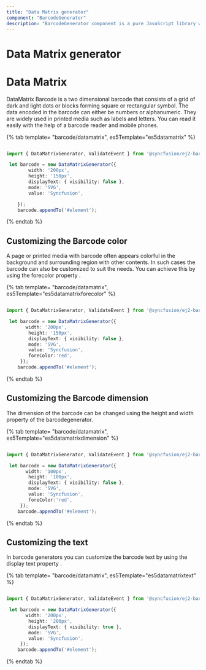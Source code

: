 ```yaml
---
title: "Data Matrix generator"
component: "BarcodeGenerator"
description: "BarcodeGenerator component is a pure JavaScript library which will convert a string to Barcode and show it to the user. This supports major 1D and 2D barcodes including coda bar, code 128, QR Code."
---
```


# Data Matrix generator

# Data Matrix

DataMatrix Barcode is a two dimensional barcode that consists of a grid of dark and light dots or blocks forming square or rectangular symbol. The data encoded in the barcode can either be numbers or alphanumeric. They are widely used in printed media such as labels and letters. You can read it easily with the help of a barcode reader and mobile phones.

{% tab template= "barcode/datamatrix", es5Template="es5datamatrix" %}

```typescript

import { DataMatrixGenerator, ValidateEvent } from '@syncfusion/ej2-barcode-generator';

 let barcode = new DataMatrixGenerator({
        width: '200px',
        height: '150px',
        displayText: { visibility: false },
        mode: 'SVG',
        value: 'Syncfusion',

    });
    barcode.appendTo('#element');

```

{% endtab %}

## Customizing the Barcode color

A page or printed media with barcode often appears colorful in the background and surrounding region with other contents. In such cases the barcode can also be customized to suit the needs. You can achieve this by using the forecolor property .

{% tab template= "barcode/datamatrix", es5Template="es5datamatrixforecolor" %}

```typescript

import { DataMatrixGenerator, ValidateEvent } from '@syncfusion/ej2-barcode-generator';

 let barcode = new DataMatrixGenerator({
       width: '200px',
        height: '150px',
        displayText: { visibility: false },
        mode: 'SVG',
        value: 'Syncfusion',
        foreColor:'red',
     });
    barcode.appendTo('#element');

```

{% endtab %}

## Customizing the Barcode dimension

The dimension of the barcode can be changed using the height and width property of the barcodegenerator.

{% tab template= "barcode/datamatrix", es5Template="es5datamatrixdimension" %}

```typescript

import { DataMatrixGenerator, ValidateEvent } from '@syncfusion/ej2-barcode-generator';

 let barcode = new DataMatrixGenerator({
       width: '100px',
        height: '100px',
        displayText: { visibility: false },
        mode: 'SVG',
        value: 'Syncfusion',
        foreColor:'red',
     });
    barcode.appendTo('#element');

```

{% endtab %}

## Customizing the text

In barcode generators you can customize the barcode text by using the display text property .

{% tab template= "barcode/datamatrix", es5Template="es5datamatrixtext" %}

```typescript

import { DataMatrixGenerator, ValidateEvent } from '@syncfusion/ej2-barcode-generator';

 let barcode = new DataMatrixGenerator({
       width: '200px',
        height: '200px',
        displayText: { visibility: true },
        mode: 'SVG',
        value: 'Syncfusion',
     });
    barcode.appendTo('#element');

```

{% endtab %}